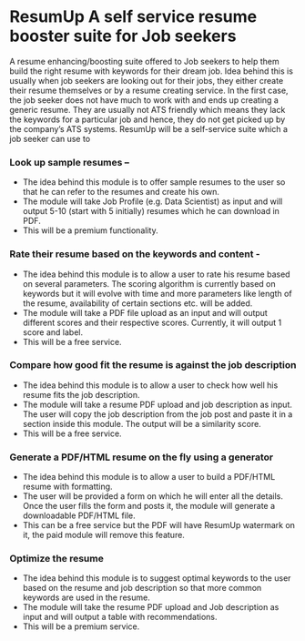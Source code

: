 # ResumUp A self service resume booster suite for Job seekers

A resume enhancing/boosting suite offered to Job seekers to help them build the right resume with keywords for their dream job. Idea behind this is usually when job seekers are looking out for their jobs, they either create their resume themselves or by a resume creating service. 
In the first case, the job seeker does not have much to work with and ends up creating a generic resume. They are usually not ATS friendly which means they lack the keywords for a particular job and hence, they do not get picked up by the company’s ATS systems. ResumUp will be a self-service suite which a job seeker can use to 
### Look up sample resumes –
-	The idea behind this module is to offer sample resumes to the user so that he can refer to the resumes and create his own. 
-	The module will take Job Profile (e.g. Data Scientist) as input and will output 5-10 (start with 5 initially) resumes which he can download in PDF.
-	This will be a premium functionality.
###	Rate their resume based on the keywords and content -
-	The idea behind this module is to allow a user to rate his resume based on several parameters. The scoring algorithm is currently based on keywords but it will evolve with time and more parameters like length of the resume, availability of certain sections etc. will be added.
-	The module will take a PDF file upload as an input and will output different scores and their respective scores. Currently, it will output 1 score and label.
-	This will be a free service.
###	Compare how good fit the resume is against the job description 
-	The idea behind this module is to allow a user to check how well his resume fits the job description.
-	The module will take a resume PDF upload and job description as input. The user will copy the job description from the job post and paste it in a section inside this module. The output will be a similarity score.
-	This will be a free service.
###	Generate a PDF/HTML resume on the fly using a generator
-	The idea behind this module is to allow a user to build a PDF/HTML resume with formatting.
-	The user will be provided a form on which he will enter all the details. 
Once the user fills the form and posts it, the module will generate a downloadable PDF/HTML file. 
-	This can be a free service but the PDF will have ResumUp watermark on it, the paid module will remove this feature.
###	Optimize the resume 
-	The idea behind this module is to suggest optimal keywords to the user based on the resume and job description so that more common keywords are used in the resume.
-	The module will take the resume PDF upload and Job description as input and will output a table with recommendations.
-	This will be a premium service.
